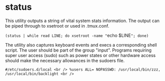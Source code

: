 # status

This utility outputs a string of vital system stats information. The output can be piped through to xsetroot or used in .tmux.conf.

`(status | while read LINE; do xsetroot -name "`echo $LINE`"; done)`

The utility also captures keyboard events and execs a corresponding shell script. The user should be part of the group "input". Programs requiring super user access (sudo) such as power states or other hardware access should make the necessary allowances in the sudoers file.

`
#/etc/sudoers.d/local <br />
%users ALL= NOPASSWD: /usr/local/bin/zzz, /usr/local/bin/backlight <br />
`
